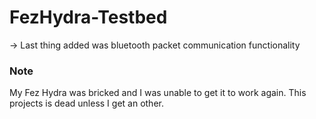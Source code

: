 # FezHydra-Testbed
-> Last thing added was bluetooth packet communication functionality
 

### Note
My Fez Hydra was bricked and I was unable to get it to work again. This projects is dead unless I get an other.
